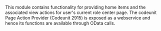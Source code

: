 This module contains functionality for providing home items and the associated view actions for user's current role center page.
The codeunit Page Action Provider (Codeunit 2915) is exposed as a webservice and hence its functions are available through OData calls.
